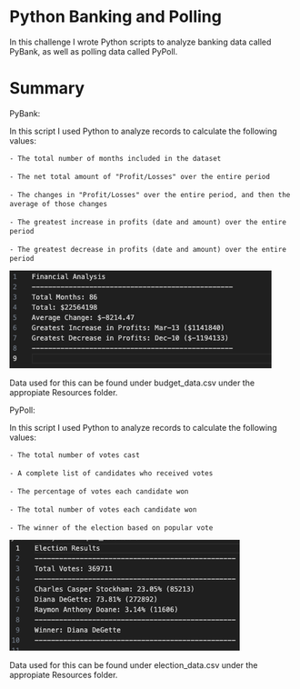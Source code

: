 # Python Banking and Polling

In this challenge I wrote Python scripts to analyze banking data called PyBank, as well as polling data called PyPoll.

# Summary

PyBank:

In this script I used Python to analyze records to calculate the following values:

    - The total number of months included in the dataset

    - The net total amount of "Profit/Losses" over the entire period

    - The changes in "Profit/Losses" over the entire period, and then the average of those changes

    - The greatest increase in profits (date and amount) over the entire period

    - The greatest decrease in profits (date and amount) over the entire period

![Alt text](<Screen Shot 2024-01-03 at 7.45.37 PM.png>)

Data used for this can be found under budget_data.csv under the appropiate Resources folder.

PyPoll:

In this script I used Python to analyze records to calculate the following values:

    - The total number of votes cast

    - A complete list of candidates who received votes

    - The percentage of votes each candidate won

    - The total number of votes each candidate won

    - The winner of the election based on popular vote

![Alt text](<Screen Shot 2024-01-03 at 7.48.40 PM.png>)

Data used for this can be found under election_data.csv under the appropiate Resources folder.
